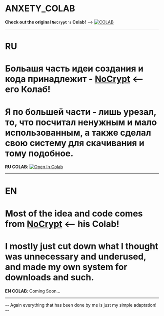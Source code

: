# ANXETY_COLAB

**Check out the original `NoCrypt's` Colab!** --> [![COLAB](https://colab.research.google.com/assets/colab-badge.svg)](https://colab.research.google.com/drive/1wEa-tS10h4LlDykd87TF5zzpXIIQoCmq)

---

# RU

# Больашя часть идеи создания и кода принадлежит - [NoCrypt](https://colab.research.google.com/drive/1wEa-tS10h4LlDykd87TF5zzpXIIQoCmq) <-- его Колаб!
# Я по большей части - лишь урезал, то, что посчитал ненужным и мало использованным, а также сделал свою систему для скачивания и тому подобное.

**RU COLAB**: [![Open In Colab](https://colab.research.google.com/assets/colab-badge.svg)](https://colab.research.google.com/drive/1B6y4oeab67FqVfn5CL0ByZ3AWyT0_pXE)

---

# EN

# Most of the idea and code comes from [NoCrypt](https://colab.research.google.com/drive/1wEa-tS10h4LlDykd87TF5zzpXIIQoCmq) <-- his Colab!
# I mostly just cut down what I thought was unnecessary and underused, and made my own system for downloads and such.

**EN COLAB**: Coming Soon...

---

-- Again everything that has been done by me is just my simple adaptation! --
